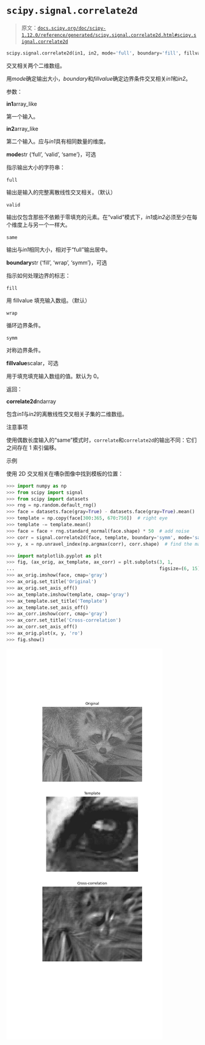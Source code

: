 # `scipy.signal.correlate2d`

> 原文：[`docs.scipy.org/doc/scipy-1.12.0/reference/generated/scipy.signal.correlate2d.html#scipy.signal.correlate2d`](https://docs.scipy.org/doc/scipy-1.12.0/reference/generated/scipy.signal.correlate2d.html#scipy.signal.correlate2d)

```py
scipy.signal.correlate2d(in1, in2, mode='full', boundary='fill', fillvalue=0)
```

交叉相关两个二维数组。

用*mode*确定输出大小，*boundary*和*fillvalue*确定边界条件交叉相关*in1*和*in2*。

参数：

**in1**array_like

第一个输入。

**in2**array_like

第二个输入。应与*in1*具有相同数量的维度。

**mode**str {‘full’, ‘valid’, ‘same’}，可选

指示输出大小的字符串：

`full`

输出是输入的完整离散线性交叉相关。（默认）

`valid`

输出仅包含那些不依赖于零填充的元素。在“valid”模式下，*in1*或*in2*必须至少在每个维度上与另一个一样大。

`same`

输出与*in1*相同大小，相对于“full”输出居中。

**boundary**str {‘fill’, ‘wrap’, ‘symm’}，可选

指示如何处理边界的标志：

`fill`

用 fillvalue 填充输入数组。（默认）

`wrap`

循环边界条件。

`symm`

对称边界条件。

**fillvalue**scalar，可选

用于填充填充输入数组的值。默认为 0。

返回：

**correlate2d**ndarray

包含*in1*与*in2*的离散线性交叉相关子集的二维数组。

注意事项

使用偶数长度输入的“same”模式时，`correlate`和`correlate2d`的输出不同：它们之间存在 1 索引偏移。

示例

使用 2D 交叉相关在嘈杂图像中找到模板的位置：

```py
>>> import numpy as np
>>> from scipy import signal
>>> from scipy import datasets
>>> rng = np.random.default_rng()
>>> face = datasets.face(gray=True) - datasets.face(gray=True).mean()
>>> template = np.copy(face[300:365, 670:750])  # right eye
>>> template -= template.mean()
>>> face = face + rng.standard_normal(face.shape) * 50  # add noise
>>> corr = signal.correlate2d(face, template, boundary='symm', mode='same')
>>> y, x = np.unravel_index(np.argmax(corr), corr.shape)  # find the match 
```

```py
>>> import matplotlib.pyplot as plt
>>> fig, (ax_orig, ax_template, ax_corr) = plt.subplots(3, 1,
...                                                     figsize=(6, 15))
>>> ax_orig.imshow(face, cmap='gray')
>>> ax_orig.set_title('Original')
>>> ax_orig.set_axis_off()
>>> ax_template.imshow(template, cmap='gray')
>>> ax_template.set_title('Template')
>>> ax_template.set_axis_off()
>>> ax_corr.imshow(corr, cmap='gray')
>>> ax_corr.set_title('Cross-correlation')
>>> ax_corr.set_axis_off()
>>> ax_orig.plot(x, y, 'ro')
>>> fig.show() 
```

![../../_images/scipy-signal-correlate2d-1.png](img/212bb00b53c20b67fa82faf3a46b8e9d.png)
